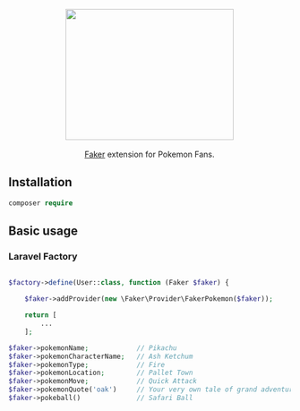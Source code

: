 <p align="center">
    <img height="234" width="300" src="https://user-images.githubusercontent.com/6562688/65653705-3074a880-dfe4-11e9-8cfe-d2c62112587e.jpg" />
    <br /><br />
    <a href="https://github.com/fzaninotto/Faker" target="_blank">Faker</a> extension for Pokemon Fans.
</p>

## Installation

```php
composer require 
```

## Basic usage

### Laravel Factory
```php

$factory->define(User::class, function (Faker $faker) {

    $faker->addProvider(new \Faker\Provider\FakerPokemon($faker));

    return [
        ...
    ];

$faker->pokemonName;            // Pikachu
$faker->pokemonCharacterName;   // Ash Ketchum
$faker->pokemonType;            // Fire
$faker->pokemonLocation;        // Pallet Town
$faker->pokemonMove;            // Quick Attack
$faker->pokemonQuote('oak')     // Your very own tale of grand adventure is about to unfold
$faker->pokeball()              // Safari Ball

```
